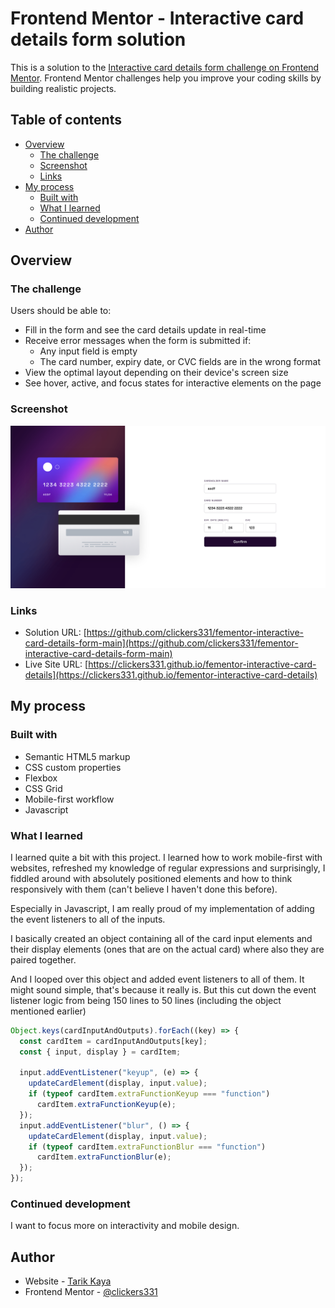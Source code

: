 # Frontend Mentor - Interactive card details form solution

This is a solution to the [Interactive card details form challenge on Frontend Mentor](https://www.frontendmentor.io/challenges/interactive-card-details-form-XpS8cKZDWw). Frontend Mentor challenges help you improve your coding skills by building realistic projects.

## Table of contents

- [Overview](#overview)
  - [The challenge](#the-challenge)
  - [Screenshot](#screenshot)
  - [Links](#links)
- [My process](#my-process)
  - [Built with](#built-with)
  - [What I learned](#what-i-learned)
  - [Continued development](#continued-development)
- [Author](#author)

## Overview

### The challenge

Users should be able to:

- Fill in the form and see the card details update in real-time
- Receive error messages when the form is submitted if:
  - Any input field is empty
  - The card number, expiry date, or CVC fields are in the wrong format
- View the optimal layout depending on their device's screen size
- See hover, active, and focus states for interactive elements on the page

### Screenshot

![](./images/screenshot.png)

### Links

- Solution URL: [https://github.com/clickers331/fementor-interactive-card-details-form-main](https://github.com/clickers331/fementor-interactive-card-details-form-main)
- Live Site URL: [https://clickers331.github.io/fementor-interactive-card-details](https://clickers331.github.io/fementor-interactive-card-details)

## My process

### Built with

- Semantic HTML5 markup
- CSS custom properties
- Flexbox
- CSS Grid
- Mobile-first workflow
- Javascript

### What I learned

I learned quite a bit with this project. I learned how to work mobile-first with websites, refreshed my knowledge of regular expressions and surprisingly, I fiddled around with absolutely positioned elements and how to think responsively with them (can't believe I haven't done this before).

Especially in Javascript, I am really proud of my implementation of adding the event listeners to all of the inputs.

I basically created an object containing all of the card input elements and their display elements (ones that are on the actual card) where also they are paired together.

And I looped over this object and added event listeners to all of them. It might sound simple, that's because it really is. But this cut down the event listener logic from being 150 lines to 50 lines (including the object mentioned earlier)

```js
Object.keys(cardInputAndOutputs).forEach((key) => {
  const cardItem = cardInputAndOutputs[key];
  const { input, display } = cardItem;

  input.addEventListener("keyup", (e) => {
    updateCardElement(display, input.value);
    if (typeof cardItem.extraFunctionKeyup === "function")
      cardItem.extraFunctionKeyup(e);
  });
  input.addEventListener("blur", () => {
    updateCardElement(display, input.value);
    if (typeof cardItem.extraFunctionBlur === "function")
      cardItem.extraFunctionBlur(e);
  });
});
```

### Continued development

I want to focus more on interactivity and mobile design.

## Author

- Website - [Tarik Kaya](https://clickers331.github.io/portfolio/)
- Frontend Mentor - [@clickers331](https://www.frontendmentor.io/profile/clickers331)
